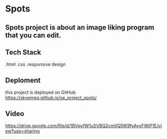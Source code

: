 # Spots

## Spots project is about an image liking program that you can edit.

## Tech Stack

.html
.css
.responsive design

## Deploment

this project is deployed on GitHub
https://skyemgg.github.io/se_project_spots/

## Video

https://drive.google.com/file/d/1BVqyfW1uSVBQ2cmVQ5lK9fyAyvFWiP1E/view?usp=sharing
